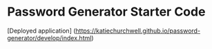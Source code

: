 # Password Generator Starter Code
[Deployed application] (https://katiechurchwell.github.io/password-generator/develop/index.html) 